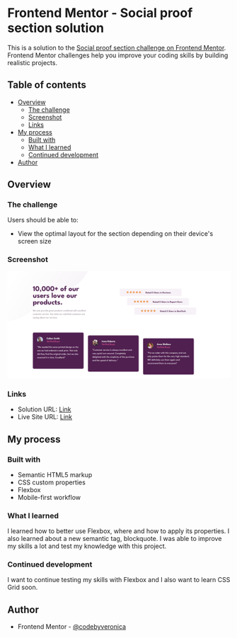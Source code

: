 # Frontend Mentor - Social proof section solution

This is a solution to the [Social proof section challenge on Frontend Mentor](https://www.frontendmentor.io/challenges/social-proof-section-6e0qTv_bA). Frontend Mentor challenges help you improve your coding skills by building realistic projects. 

## Table of contents

- [Overview](#overview)
  - [The challenge](#the-challenge)
  - [Screenshot](#screenshot)
  - [Links](#links)
- [My process](#my-process)
  - [Built with](#built-with)
  - [What I learned](#what-i-learned)
  - [Continued development](#continued-development)
- [Author](#author)

## Overview

### The challenge

Users should be able to:

- View the optimal layout for the section depending on their device's screen size

### Screenshot

![](screenshot.png)

### Links

- Solution URL: [Link](https://github.com/codebyveronica/social-proof-section)
- Live Site URL: [Link](https://codebyveronica.github.io/social-proof-section/)

## My process

### Built with

- Semantic HTML5 markup
- CSS custom properties
- Flexbox
- Mobile-first workflow

### What I learned

I learned how to better use Flexbox, where and how to apply its properties. I also learned about a new semantic tag, blockquote. I was able to improve my skills a lot and test my knowledge with this project.

### Continued development

I want to continue testing my skills with Flexbox and I also want to learn CSS Grid soon.

## Author

- Frontend Mentor - [@codebyveronica](https://www.frontendmentor.io/profile/codebyveronica)
